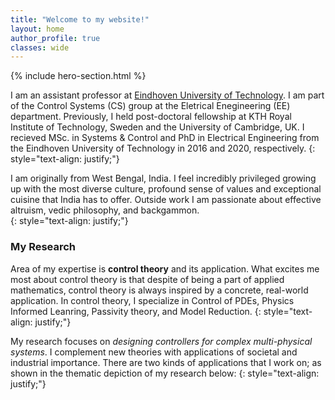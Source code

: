 ```yaml
---
title: "Welcome to my website!"
layout: home
author_profile: true
classes: wide
---
```


{% include hero-section.html %}

I am an assistant professor at [Eindhoven University of Technology](https://www.tue.nl/en/). I am part of the Control Systems (CS) group at the Eletrical Enegineering (EE) department. Previously, I held post-doctoral fellowship at KTH Royal Institute of Technology, Sweden and the University of Cambridge, UK. I recieved MSc. in Systems & Control and PhD in Electrical Engineering from the Eindhoven University of Technology in 2016 and 2020, respectively.
{: style="text-align: justify;"}

I am originally from West Bengal, India. I feel incredibly privileged growing up with the most diverse culture, profound sense of values and exceptional cuisine that India has to offer. Outside work I am passionate about effective altruism, vedic philosophy, and backgammon.  
{: style="text-align: justify;"}

### My Research

Area of my expertise is **control theory** and its application. What excites me most about control theory is that despite of being a part of applied mathematics, control theory is always inspired by a concrete, real-world application. In control theory, I specialize in Control of PDEs, Physics Informed Leanring, Passivity theory, and Model Reduction.
{: style="text-align: justify;"}

My research focuses on _designing controllers for complex multi-physical systems_. I complement new theories with applications of societal and industrial importance. There are two kinds of applications that I work on; as shown in the thematic depiction of my research below:
{: style="text-align: justify;"}

<!-- Download my curriculum vitae here: [CV](/assets/Fontan_CV_short.pdf).
{: style="text-align: justify;"}
 -->
